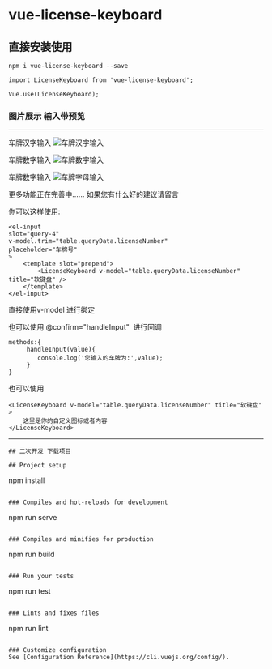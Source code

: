 # vue-license-keyboard

## 直接安装使用
```
npm i vue-license-keyboard --save
```
```
import LicenseKeyboard from 'vue-license-keyboard';

Vue.use(LicenseKeyboard);
```
### 图片展示 输入带预览
---
车牌汉字输入
![车牌汉字输入](https://github.com/langyuxiansheng/vue-license-keyboard/blob/master/images/l1.png)

车牌数字输入
![车牌数字输入](https://github.com/langyuxiansheng/vue-license-keyboard/blob/master/images/l2.png)

车牌数字输入
![车牌字母输入](https://github.com/langyuxiansheng/vue-license-keyboard/blob/master/images/l2.png)

更多功能正在完善中......
如果您有什么好的建议请留言

你可以这样使用: 

```
<el-input
slot="query-4"
v-model.trim="table.queryData.licenseNumber"
placeholder="车牌号"
>
    <template slot="prepend">
        <LicenseKeyboard v-model="table.queryData.licenseNumber" title="软键盘" />
    </template>
</el-input>
```

直接使用v-model 进行绑定

也可以使用 @confirm="handleInput"  进行回调
```
methods:{
     handleInput(value){
        console.log('您输入的车牌为:',value);
     }
}
```
也可以使用  
```
<LicenseKeyboard v-model="table.queryData.licenseNumber" title="软键盘" > 
    这里是你的自定义图标或者内容
</LicenseKeyboard>
```
---

```
## 二次开发 下载项目

## Project setup
```
npm install
```

### Compiles and hot-reloads for development
```
npm run serve
```

### Compiles and minifies for production
```
npm run build
```

### Run your tests
```
npm run test
```

### Lints and fixes files
```
npm run lint
```

### Customize configuration
See [Configuration Reference](https://cli.vuejs.org/config/).

